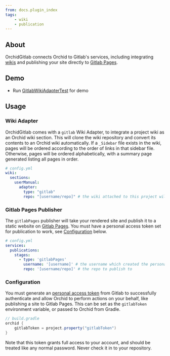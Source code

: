```yaml
---
from: docs.plugin_index
tags:
    - wiki
    - publication
---
```


## About

OrchidGitlab connects Orchid to Gitlab's services, including integrating 
[wikis](https://docs.gitlab.com/ee/user/project/wiki/) and publishing your site directly to 
[Gitlab Pages](https://about.gitlab.com/product/pages/). 

## Demo

- Run [GitlabWikiAdapterTest](https://github.com/JavaEden/Orchid/blob/dev/integrations/OrchidGitlab/src/test/kotlin/com/eden/orchid/gitlab/wiki/GitlabWikiAdapterTest.kt) for demo

## Usage

### Wiki Adapter

OrchidGitlab comes with a `gitlab` Wiki Adapter, to integrate a project wiki as an Orchid wiki section. This will
clone the wiki repository and convert its contents to an Orchid wiki automatically. If a `_Sidebar` file exists in the
wiki, pages will be ordered according to the order of links in that sidebar file. Otherwise, pages will be ordered 
alphabetically, with a summary page generated listing all pages in order.

```yaml
# config.yml
wiki: 
  sections:
    userManual:
      adapter: 
        type: "gitlab"
        repo: "[username/repo]" # the wiki attached to this project will be used
```

### Gitlab Pages Publisher

The `gitlabPages` publisher will take your rendered site and publish it to a static website on 
[Gitlab Pages](https://about.gitlab.com/product/pages/). You must have a personal access token set for publication to work, see 
[Configuration](#configuration) below.

```yaml
# config.yml
services:
  publications:
    stages:
      - type: 'gitlabPages'
        username: '[username]' # the username which created the personal access token
        repo: '[username/repo]' # the repo to publish to
```

### Configuration

You must generate an 
[personal access token](https://docs.gitlab.com/ee/user/profile/personal_access_tokens.html) from Gitlab to successfully 
authenticate and allow Orchid to perform actions on your behalf, like publishing a site to Gitlab Pages. This can be set
as the `gitlabToken` environment variable, or passed to Orchid from Gradle.

```groovy
// build.gradle
orchid {
    gitlabToken = project.property("gitlabToken")
}
```

Note that this token grants full access to your account, and should be treated like any normal password. Never check it 
in to your repository.
